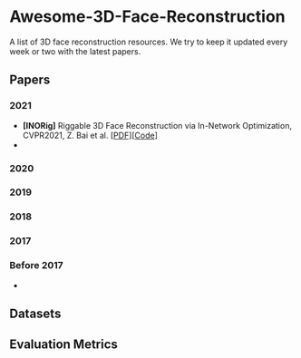 # Awesome-3D-Face-Reconstruction

A list of 3D face reconstruction resources. We try to keep it updated every week or two with the latest papers.

## Papers

### 2021

- **[INORig]** Riggable 3D Face Reconstruction via In-Network Optimization, CVPR2021, Z. Bai et al. [[PDF]](https://openaccess.thecvf.com/content/CVPR2021/papers/Bai_Riggable_3D_Face_Reconstruction_via_In-Network_Optimization_CVPR_2021_paper.pdf)[[Code]](https://github.com/zqbai-jeremy/INORig)
- 
### 2020


### 2019


### 2018


### 2017


### Before 2017

-


## Datasets

## Evaluation Metrics
